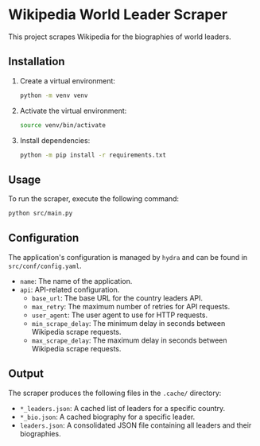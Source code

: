 # Wikipedia World Leader Scraper

This project scrapes Wikipedia for the biographies of world leaders.

## Installation

1.  Create a virtual environment:
    ```bash
    python -m venv venv
    ```
2.  Activate the virtual environment:
    ```bash
    source venv/bin/activate
    ```
3.  Install dependencies:
    ```bash
    python -m pip install -r requirements.txt
    ```

## Usage

To run the scraper, execute the following command:

```bash
python src/main.py
```

## Configuration

The application's configuration is managed by `hydra` and can be found in `src/conf/config.yaml`.

-   `name`: The name of the application.
-   `api`: API-related configuration.
    -   `base_url`: The base URL for the country leaders API.
    -   `max_retry`: The maximum number of retries for API requests.
    -   `user_agent`: The user agent to use for HTTP requests.
    -   `min_scrape_delay`: The minimum delay in seconds between Wikipedia scrape requests.
    -   `max_scrape_delay`: The maximum delay in seconds between Wikipedia scrape requests.

## Output

The scraper produces the following files in the `.cache/` directory:

-   `*_leaders.json`: A cached list of leaders for a specific country.
-   `*_bio.json`: A cached biography for a specific leader.
-   `leaders.json`: A consolidated JSON file containing all leaders and their biographies.

